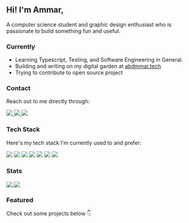## Hi! I'm Ammar, 

A computer science student and graphic design enthusiast who is passionate to build something fun and useful.

### Currently

- Learning Typescript, Testing, and Software Engineering in General.
- Building and writing on my digital garden at [abdmmar.tech](https://abdmmar.tech)
- Trying to contribute to open source project

### Contact
Reach out to me directly through:

<a href="mailto:abd.ammar.mar@gmail.com" target="_blank">
    <img src="https://img.shields.io/badge/Gmail-D14836?style=for-the-badge&logo=gmail&logoColor=white" />
</a>
<a href="https://twitter.com/abdmmar" target="_blank">
    <img src="https://img.shields.io/badge/Twitter-1DA1F2?style=for-the-badge&logo=twitter&logoColor=white" />
</a>
<a href="https://www.linkedin.com/in/abdmmar/" target="_blank">
    <img src="https://img.shields.io/badge/LinkedIn-0077B5?style=for-the-badge&logo=linkedin&logoColor=white" />
</a>

### Tech Stack
Here's my tech stack I'm currently used to and prefer:

<div>
  <img src="https://img.shields.io/badge/JavaScript-323330?style=for-the-badge&logo=javascript&logoColor=F7DF1E" />
  <img src="https://img.shields.io/badge/TypeScript-007ACC?style=for-the-badge&logo=typescript&logoColor=white" />
  <img src="https://img.shields.io/badge/Node.js-43853D?style=for-the-badge&logo=node.js&logoColor=white" />
  <img src="https://img.shields.io/badge/React-06BCEE?style=for-the-badge&logo=react&logoColor=white" />
  <img src="https://img.shields.io/badge/Next.js-000000?style=for-the-badge&logo=next.js&logoColor=white" />
  <img src="https://img.shields.io/badge/Jest-df162b?style=for-the-badge&logo=jest&logoColor=white" />
  <img src="https://img.shields.io/badge/TestingLibrary-F94343?style=for-the-badge&logo=testing-library&logoColor=white" />
<div>
  
### Stats
<a href="https://abdmmar.tech">
  <img align="center" src="https://github-readme-stats.vercel.app/api?username=abdmmar&theme=nord&hide=stars" />
</a>
<a href="https://abdmmar.tech">
  <img align="center" src="https://github-readme-stats.vercel.app/api/top-langs/?username=abdmmar&layout=compact&hide=php,java,css,blade,hack,tsql&exclude_repo=sinema-indonesia&theme=nord" />
</a>
  
### Featured
Check out some projects below 👇
